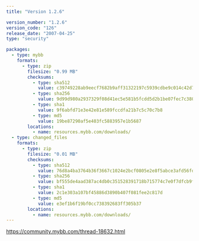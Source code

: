 ```yaml
---
title: "Version 1.2.6"

version_number: "1.2.6"
version_code: "126"
release_date: "2007-04-25"
type: "security"

packages:
  - type: mybb
    formats:
      - type: zip
        filesize: "0.99 MB"
        checksums:
          - type: sha512
            value: c39749228ab9eecf7682b9aff31322197c5939cdbe9c014c42d72fbba409ad6fd4e9ce2fb616b8a7e1dadc1b7bb9103e69052f794399644e266aa1fc7f6a0949
          - type: sha256
            value: 9d99d980a2937329f08d41ec5e581b5fcdd5d2b1be07fec7c3804c2b8ec28d2b
          - type: sha1
            value: 9f6abfd71e3e42e81e589fccdfa21b7c5c70c7b8
          - type: md5
            value: 19be87290af5e403fc5883957e1b5687
        locations:
          - name: resources.mybb.com/downloads/
  - type: changed_files
    formats:
      - type: zip
        filesize: "0.01 MB"
        checksums:
          - type: sha512
            value: 76d8a4ba3764b36f3667c1024e2bcf0805e2e8f5abce3afd56fd7dceb2f6572537109472cba7ab84c19dd1dbc40d8c306e3005dd20230372548cec16845d5d74
          - type: sha256
            value: bf555de4aad387ac4db0c351528391718b715774c7e0f7dfcb9f9b1de49db97d
          - type: sha1
            value: 2c1e303a107bf45886d3890b407f081fee2c817d
          - type: md5
            value: e3ef1b6f19bf0cc738392683ff305b37
        locations:
          - name: resources.mybb.com/downloads/
---
```


<https://community.mybb.com/thread-18632.html>
